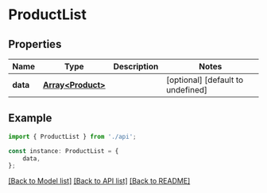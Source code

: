 # ProductList


## Properties

Name | Type | Description | Notes
------------ | ------------- | ------------- | -------------
**data** | [**Array&lt;Product&gt;**](Product.md) |  | [optional] [default to undefined]

## Example

```typescript
import { ProductList } from './api';

const instance: ProductList = {
    data,
};
```

[[Back to Model list]](../README.md#documentation-for-models) [[Back to API list]](../README.md#documentation-for-api-endpoints) [[Back to README]](../README.md)

